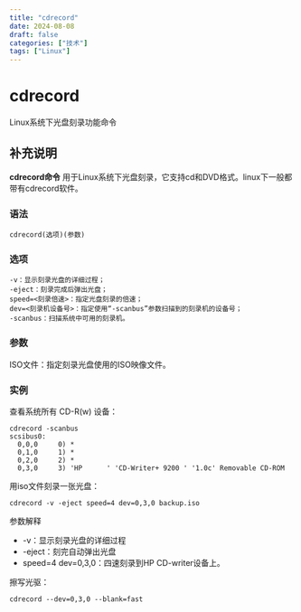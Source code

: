 ```yaml
---
title: "cdrecord"
date: 2024-08-08
draft: false
categories: ["技术"]
tags: ["Linux"]
---
```

cdrecord
===

Linux系统下光盘刻录功能命令

## 补充说明

**cdrecord命令** 用于Linux系统下光盘刻录，它支持cd和DVD格式。linux下一般都带有cdrecord软件。

###  语法

```shell
cdrecord(选项)(参数)
```

###  选项

```shell
-v：显示刻录光盘的详细过程；
-eject：刻录完成后弹出光盘；
speed=<刻录倍速>：指定光盘刻录的倍速；
dev=<刻录机设备号>：指定使用“-scanbus”参数扫描到的刻录机的设备号；
-scanbus：扫描系统中可用的刻录机。
```

###  参数

ISO文件：指定刻录光盘使用的ISO映像文件。

###  实例

查看系统所有 CD-R(w) 设备：

```shell
cdrecord -scanbus
scsibus0:
  0,0,0     0) *
  0,1,0     1) *
  0,2,0     2) *
  0,3,0     3) 'HP      ' 'CD-Writer+ 9200 ' '1.0c' Removable CD-ROM
```

用iso文件刻录一张光盘：

```shell
cdrecord -v -eject speed=4 dev=0,3,0 backup.iso
```

参数解释

* -v：显示刻录光盘的详细过程
* -eject：刻完自动弹出光盘
* speed=4 dev=0,3,0：四速刻录到HP CD-writer设备上。

擦写光驱：

```shell
cdrecord --dev=0,3,0 --blank=fast
```


